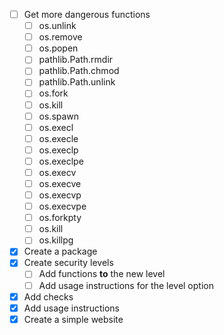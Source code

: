 - [ ] Get more dangerous functions
  - [ ] os.unlink
  - [ ] os.remove
  - [ ] os.popen
  - [ ] pathlib.Path.rmdir
  - [ ] pathlib.Path.chmod
  - [ ] pathlib.Path.unlink
  - [ ] os.fork
  - [ ] os.kill
  - [ ] os.spawn
  - [ ] os.execl
  - [ ] os.execle
  - [ ] os.execlp
  - [ ] os.execlpe
  - [ ] os.execv
  - [ ] os.execve
  - [ ] os.execvp
  - [ ] os.execvpe
  - [ ] os.forkpty
  - [ ] os.kill
  - [ ] os.killpg
- [x] Create a package
- [x] Create security levels
  - [ ] Add functions **to** the new level
  - [ ] Add usage instructions for the level option
- [x] Add checks
- [x] Add usage instructions
- [x] Create a simple website
